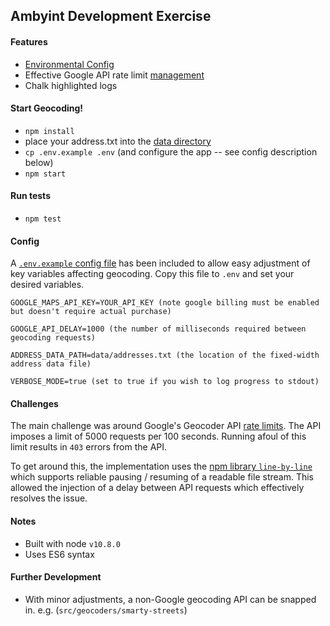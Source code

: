 ## Ambyint Development Exercise

#### Features

- [Environmental Config](https://github.com/colvint/ambyint#config)
- Effective Google API rate limit [management](https://github.com/colvint/ambyint#challenges)
- Chalk highlighted logs

#### Start Geocoding!

- `npm install`
- place your address.txt into the [data directory](https://github.com/colvint/ambyint/tree/master/data)
- `cp .env.example .env` (and configure the app -- see config description below)
- `npm start`

#### Run tests

- `npm test`

#### Config

A [`.env.example` config file](https://github.com/colvint/ambyint/blob/master/.env.example) has been included to allow easy adjustment of key variables affecting geocoding. Copy this file to `.env` and set your desired variables.

```
GOOGLE_MAPS_API_KEY=YOUR_API_KEY (note google billing must be enabled but doesn't require actual purchase)

GOOGLE_API_DELAY=1000 (the number of milliseconds required between geocoding requests)

ADDRESS_DATA_PATH=data/addresses.txt (the location of the fixed-width address data file)

VERBOSE_MODE=true (set to true if you wish to log progress to stdout)
```

#### Challenges

The main challenge was around Google's Geocoder API [rate limits](https://developers.google.com/maps/documentation/geocoding/usage-and-billing). The API imposes a limit of 5000 requests per 100 seconds. Running afoul of this limit results in `403` errors from the API. 

To get around this, the implementation uses the [npm library `line-by-line`](https://www.npmjs.com/package/line-by-line) which supports reliable pausing / resuming of a readable file stream. This allowed the injection of a delay between API requests which effectively resolves the issue.

#### Notes

- Built with node `v10.8.0`
- Uses ES6 syntax

#### Further Development

- With minor adjustments, a non-Google geocoding API can be snapped in. e.g. (`src/geocoders/smarty-streets`)
